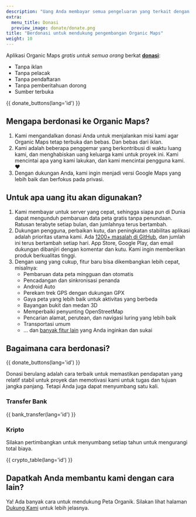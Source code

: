```yaml
---
description: "Uang Anda membayar semua pengeluaran yang terkait dengan proyek dan memotivasi kami untuk meningkatkan Organic Maps."
extra:
  menu_title: Donasi
  preview_image: donate/donate.png
title: "Berdonasi untuk mendukung pengembangan Organic Maps"
weight: 10
---
```


Aplikasi Organic Maps _gratis untuk semua orang_ berkat
**[donasi][stripe]**:

- Tanpa iklan
- Tanpa pelacak
- Tanpa pendaftaran
- Tanpa pemberitahuan dorong
- Sumber terbuka

{{ donate_buttons(lang='id') }}

## Mengapa berdonasi ke Organic Maps?

1. Kami mengandalkan donasi Anda untuk menjalankan misi kami agar Organic
   Maps tetap terbuka dan bebas. Dan bebas dari iklan.
2. Kami adalah beberapa penggemar yang berkontribusi di waktu luang kami,
   dan menghabiskan uang keluarga kami untuk proyek ini. Kami mencintai apa
   yang kami lakukan, dan kami mencintai pengguna kami. ❤️
3. Dengan dukungan Anda, kami ingin menjadi versi Google Maps yang lebih
   baik dan berfokus pada privasi.

## Untuk apa uang itu akan digunakan?

1. Kami membayar untuk server yang cepat, sehingga siapa pun di Dunia dapat
   mengunduh pembaruan data peta gratis tanpa penundaan. Ratusan terabyte
   setiap bulan, dan jumlahnya terus bertambah.
2. Dukungan pengguna, perbaikan kutu, dan peningkatan stabilitas aplikasi
   adalah prioritas utama kami. Ada [1200+ masalah di GitHub][github issues], dan jumlah ini terus bertambah setiap hari. App Store, Google
   Play, dan email dukungan dibanjiri dengan komentar dan kutu. Kami ingin
   memberikan produk berkualitas tinggi.
3. Dengan uang yang cukup, fitur baru bisa dikembangkan lebih cepat,
   misalnya:
   - Pembaruan data peta mingguan dan otomatis
   - Pencadangan dan sinkronisasi penanda
   - Android Auto
   - Perekam trek GPS dengan dukungan GPX
   - Gaya peta yang lebih baik untuk aktivitas yang berbeda
   - Bayangan bukit dan medan 3D
   - Memperbaiki penyunting OpenStreetMap
   - Pencarian alamat, perutean, dan navigasi luring yang lebih baik
   - Transportasi umum
   - … dan [banyak fitur lain][github issues] yang Anda inginkan dan sukai

## Bagaimana cara berdonasi?

{{ donate_buttons(lang='id') }}

Donasi berulang adalah cara terbaik untuk memastikan pendapatan yang relatif
stabil untuk proyek dan memotivasi kami untuk tugas dan tujuan jangka
panjang. Tetapi Anda juga dapat menyumbang satu kali.

### Transfer Bank

{{ bank_transfer(lang='id') }}

### Kripto

Silakan pertimbangkan untuk menyumbang setiap tahun untuk mengurangi total
biaya.

{{ crypto_table(lang='id') }}

## Dapatkah Anda membantu kami dengan cara lain?

Ya! Ada banyak cara untuk mendukung Peta Organik. Silakan lihat halaman
[Dukung Kami](@/support-us/index.id.md) untuk lebih jelasnya.

[stripe]: https://donate.organicmaps.app/ "Donasi melalui Stripe"
[github issues]: https://github.com/organicmaps/organicmaps/issues "GitHub Issues"
